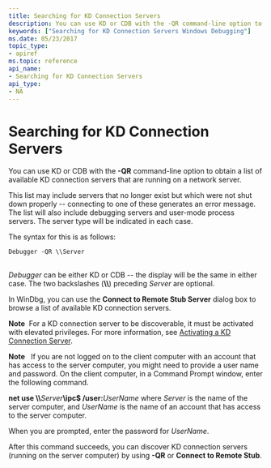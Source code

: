 ```yaml
---
title: Searching for KD Connection Servers
description: You can use KD or CDB with the -QR command-line option to obtain a list of available KD connection servers that are running on a network server.
keywords: ["Searching for KD Connection Servers Windows Debugging"]
ms.date: 05/23/2017
topic_type:
- apiref
ms.topic: reference
api_name:
- Searching for KD Connection Servers
api_type:
- NA
---
```


# Searching for KD Connection Servers


You can use KD or CDB with the **-QR** command-line option to obtain a list of available KD connection servers that are running on a network server.

This list may include servers that no longer exist but which were not shut down properly -- connecting to one of these generates an error message. The list will also include debugging servers and user-mode process servers. The server type will be indicated in each case.

The syntax for this is as follows:

```console
Debugger -QR \\Server 
```

## <span id="ddk_searching_for_kd_connection_servers_dbg"></span><span id="DDK_SEARCHING_FOR_KD_CONNECTION_SERVERS_DBG"></span>


*Debugger* can be either KD or CDB -- the display will be the same in either case. The two backslashes (**\\\\**) preceding *Server* are optional.

In WinDbg, you can use the **Connect to Remote Stub Server** dialog box to browse a list of available KD connection servers.

**Note**  For a KD connection server to be discoverable, it must be activated with elevated privileges. For more information, see [Activating a KD Connection Server](activating-a-kd-connection-server.md).

 

**Note**  
If you are not logged on to the client computer with an account that has access to the server computer, you might need to provide a user name and password. On the client computer, in a Command Prompt window, enter the following command.

**net use \\\\**<em>Server</em>**\\ipc$ /user:**<em>UserName</em>
where *Server* is the name of the server computer, and *UserName* is the name of an account that has access to the server computer.

When you are prompted, enter the password for *UserName*.

After this command succeeds, you can discover KD connection servers (running on the server computer) by using **-QR** or **Connect to Remote Stub**.

 

 

 